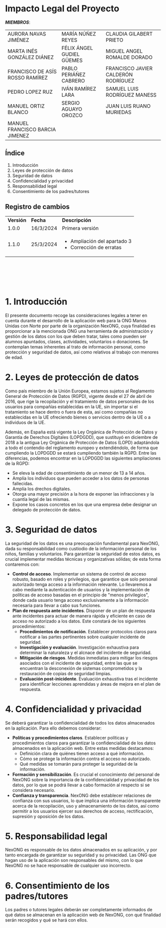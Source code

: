 ﻿# Impacto Legal del Proyecto

 ***MIEMBROS***:

<table>
  <tr>
    <td>AURORA NAVAS JIMÉNEZ</td>
    <td>MARÍA NÚÑEZ REYES</td>
    <td>CLAUDIA GILABERT PRIETO</td>
  </tr>
  <tr>
    <td>MARTA INÉS GONZÁLEZ DIÁNEZ</td>
    <td>FÉLIX ÁNGEL GUDIEL GÜEMES</td>
    <td>MIGUEL ANGEL ROMALDE DORADO</td>
  </tr>
  <tr>
    <td>FRANCISCO DE ASÍS ROSSO RAMÍREZ</td>
    <td>PABLO PERIÁÑEZ CABRERO</td>
    <td>FRANCISCO JAVIER CALDERÓN RODRÍGUEZ</td>
  </tr>
  <tr>
    <td>PEDRO LOPEZ RUZ</td>
    <td>IVÁN RAMÍREZ LARA</td>
    <td>SAMUEL LUIS RODRÍGUEZ MANESS</td>
  </tr>
  <tr>
    <td>MANUEL ORTIZ BLANCO</td>
    <td>SERGIO AGUAYO OROZCO</td>
    <td>JUAN LUIS RUANO MURIEDAS</td>
  </tr>
  <tr>
    <td>MANUEL FRANCISCO BARCIA JIMENEZ</td>
    <td></td>
    <td></td>
  </tr>
</table>


## Índice

1. Introducción
2. Leyes de protección de datos
3. Seguridad de datos
4. Confidencialidad y privacidad
5. Responsabilidad legal
6. Consentimiento de los padres/tutores


## Registro de cambios

<table>
  <tr>
   <td><strong>Versión</strong>
   </td>
   <td><strong>Fecha</strong>
   </td>
   <td><strong>Descripción</strong>
   </td>
  </tr>
  <tr>
   <td>1.0.0</td>
   <td>16/3/2024</td>
   <td>Primera versión</td>
  </tr>
  <tr>
    <td>1.1.0</td>
    <td>25/3/2024</td>
    <td>
      <ul>
        <li>Ampliación del apartado 3</li>
        <li>Corrección de erratas</li>
      </ul>
    </td>
  </tr>
</table>


<br/>

# 

<br/>


# 1. Introducción
El presente documento recoge las consideraciones legales a tener en cuenta durante el desarrollo de la aplicación web para la ONG Manos Unidas con Norte por parte de la organización NexONG, cuya finalidad es proporcionar a la mencionada ONG una herramienta de administración y gestión de los datos con los que deben tratar, tales como pueden ser alumnos apuntados, clases, actividades, voluntarios o donaciones. Se contemplan temas inherentes al trato de información personal, como protección y seguridad de datos, así como relativos al trabajo con menores de edad.

# 2. Leyes de protección de datos
Como país miembro de la Unión Europea, estamos sujetos al Reglamento General de Protección de Datos (RGPD), vigente desde el 27 de abril de 2016, que rige la recopilación y el tratamiento de datos personales de los usuarios para compañías establecidas en la UE, sin importar si el tratamiento se hace dentro o fuera de esta, así como compañías no establecidas en la UE ofreciendo bienes o servicios dentro de la UE o a individuos de la UE.

Además, en España está vigente la Ley Orgánica de Protección de Datos y Garantía de Derechos Digitales (LOPDGDD), que sustituyó en diciembre de 2018 a la antigua Ley Orgánica de Protección de Datos (LOPD) adaptándola a todo el contendio del reglamento europeo y extendiéndolo, de forma que cumpliendo la LOPDGDD se estará cumpliendo también la RGPD.
Entre las diferencias, podemos encontrar en la LOPDGDD las siguientes ampliaciones de la RGPD:
- Se eleva la edad de consentimiento de un menor de 13 a 14 años.
- Amplía los individuos que pueden acceder a los datos de personas fallecidas.
- Amplía los drechos digitales.
- Otorga una mayor precisión a la hora de exponer las infracciones y la cuantía legal de las mismas.
- Expone los casos concretos en los que una empresa debe designar un delegado de protección de datos.

# 3. Seguridad de datos
La seguridad de los datos es una preocupación fundamental para NexONG, dada su responsabilidad como custiodio de la información personal de los niños, familias y voluntarios. Para garantizar la seguridad de estos datos, es crucial implementar medidas técnicas y organizativas sólidas; de esta forma contaremos con:
- **Control de acceso**. Implementar un sistema de control de acceso robusto, basado en roles y privilegios, que garantice que solo personal autorizado tenga acceso a la información relevante. Lo llevaremos a cabo mediante la autenticación de usuarios y la implementación de políticas de acceso basadas en el principio de "menos privilegios", donde cada usuario tenga acceso exclusivamente a la información necesaria para llevar a cabo sus funciones.
- **Plan de respuesta ante incidentes**. Disponer de un plan de respuesta ante incidentes para actuar de manera rápida y eficiente en caso de acceso no autorizado a los datos. Este constará de los siguientes procedimientos:
    - **Procedimientos de notificación**. Establecer protocolos claros para notificar a las partes pertinentes sobre cualquier incidente de seguridad.
    - **Investigación y evaluación**. Investigación exhaustiva para determinar la naturaleza y el alcnace del incidente de seguridad.
    - **Mitigación de riesgos**. Medidas inmediatas para mitigar los riesgos asociados con el incidente de seguridad, entre las que se encuentran la desconexión de sistemas comprometidos y la restauración de copias de seguridad limpias.
    - **Evaluación post-inicidente**. Evaluación exhaustiva tras el incidente para identificar lecciones aprendidas y áreas de mejora en el plan de respuesta.
 
# 4. Confidencialidad y privacidad
Se deberá garantizar la confidencialidad de todos los datos almacenados en la aplicación. Para ello debemos considerar:
- **Políticas y procedimientos claros**. Establecer políticas y procedimientos claros para garantizar la confidencialidad de los datos almacenados en la aplicación web. Entre estas medidas destacamos:
    - Definición clara de quiénes tienen acceso a qué información.
    - Cómo se protege la información contra el acceso no autorizado.
    - Qué medidas se tomarán para proteger la seguridad de la información.
- **Formación y sensibilización**. Es crucial el conocimiento del personal de NexONG sobre la importancia de la confidencialidad y privacidad de los datos, por lo que se podrá llevar a cabo formación al respecto si se considera necesario.
- **Confianza y transparencia**. NexONG debe establecer relaciones de confianza con sus usuarios, lo que implica una información transparente acerca de la recopilación, uso y almacenamiento de los datos, así como permitir a los usuarios ejercer sus derechos de acceso, rectificación, supresión y oposición de los datos.

# 5. Responsabilidad legal
NexONG es responsable de los datos almacenados en su aplicación, y por tanto encargada de garantizar su seguridad y su privacidad.
Las ONG que hagan uso de la aplicación son responsables del mismo, con lo que NexONG no se hace responsable de cualquier uso incorrecto.

# 6. Consentimiento de los padres/tutores
Los padres o tutores legales deberán ser completamente informados de qué datos se almacenan en la aplicación web de NexONG, con qué finalidad serán recogidos y qué se hará con ellos.

